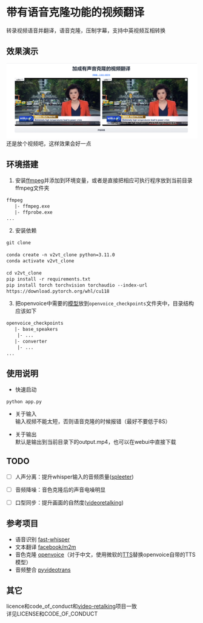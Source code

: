 # 带有语音克隆功能的视频翻译
转录视频语音并翻译，语音克隆，压制字幕，支持中英视频互相转换


## 效果演示
![webui](./webui.png)
还是放个视频吧，这样效果会好一点

## 环境搭建
1. 安装[ffmpeg](https://ffmpeg.org/)并添加到环境变量，或者是直接把相应可执行程序放到当前目录ffmpeg文件夹
```
ffmpeg
   |- ffmpeg.exe
   |- ffprobe.exe
...
```

2. 安装依赖
```
git clone

conda create -n v2vt_clone python=3.11.0
conda activate v2vt_clone

cd v2vt_clone
pip install -r requirements.txt
pip install torch torchvision torchaudio --index-url https://download.pytorch.org/whl/cu118
```
3. 把openvoice中需要的[模型](https://myshell-public-repo-hosting.s3.amazonaws.com/checkpoints_1226.zip)放到`openvoice_checkpoints`文件夹中，目录结构应该如下
```
openvoice_checkpoints
   |- base_speakers
    |- ...
   |- converter
    |- ...
...
```


## 使用说明
- 快速启动
```
python app.py
```
- 关于输入  
输入视频不能太短，否则语音克隆的时候报错（最好不要低于8S）

- 关于输出  
默认是输出到当前目录下的output.mp4，也可以在webui中直接下载


## TODO
- [ ] 人声分离：提升whisper输入的音频质量([spleeter](https://github.com/deezer/spleeter))  
- [ ] 音频降噪：音色克隆后的声音电噪明显  
- [ ] 口型同步：提升画面的自然度([videoretalking](https://github.com/OpenTalker/video-retalking))  


## 参考项目
- 语音识别 [fast-whisper](https://github.com/SYSTRAN/faster-whisper)
- 文本翻译 [facebook/m2m](https://huggingface.co/facebook/m2m100_1.2B)
- 音色克隆 [openvoice](https://github.com/myshell-ai/OpenVoice)（对于中文，使用微软的[TTS](https://github.com/skygongque/tts)替换openvoice自带的TTS模型）
- 音频整合 [pyvideotrans](https://github.com/jianchang512/pyvideotrans)


## 其它
licence和code_of_conduct和[video-retalking](https://github.com/OpenTalker/video-retalking)项目一致  
详见LICENSE和CODE_OF_CONDUCT
